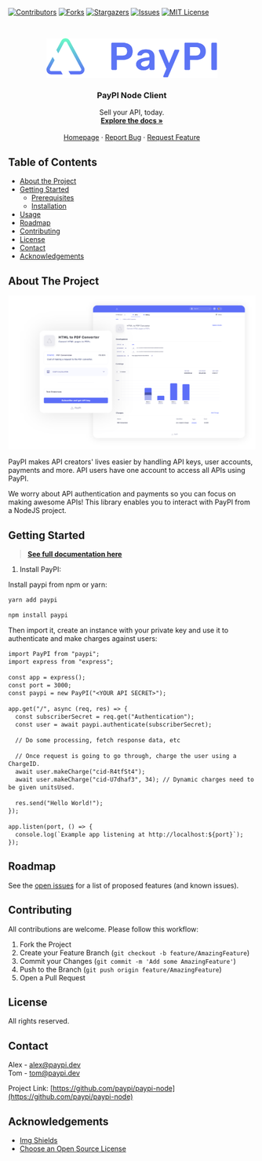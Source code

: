 [![Contributors][contributors-shield]][contributors-url]
[![Forks][forks-shield]][forks-url]
[![Stargazers][stars-shield]][stars-url]
[![Issues][issues-shield]][issues-url]
[![MIT License][license-shield]][license-url]

<!-- PROJECT LOGO -->
<br />
<p align="center">
  <a href="https://github.com/paypi/paypi-node">
    <img src="images/logo.png" alt="Logo" height="80">
  </a>

  <h3 align="center">PayPI Node Client</h3>

  <p align="center">
    Sell your API, today.
    <br />
    <a href="https://partner.paypi.dev/"><strong>Explore the docs »</strong></a>
    <br />
    <br />
    <a href="https://paypi.dev/">Homepage</a>
    ·
    <a href="https://github.com/paypi/paypi-node/issues">Report Bug</a>
    ·
    <a href="https://github.com/paypi/paypi-node/issues">Request Feature</a>
  </p>
</p>

<!-- TABLE OF CONTENTS -->

## Table of Contents

- [About the Project](#about-the-project)
- [Getting Started](#getting-started)
  - [Prerequisites](#prerequisites)
  - [Installation](#installation)
- [Usage](#usage)
- [Roadmap](#roadmap)
- [Contributing](#contributing)
- [License](#license)
- [Contact](#contact)
- [Acknowledgements](#acknowledgements)

<!-- ABOUT THE PROJECT -->

## About The Project

[![PayPI Screenshot][product-screenshot]](https://paypi.dev)

PayPI makes API creators' lives easier by handling API keys, user accounts, payments and more.
API users have one account to access all APIs using PayPI.

We worry about API authentication and payments so you can focus on making awesome APIs! This library enables you to interact with PayPI from a NodeJS project.

<!-- GETTING STARTED -->

## Getting Started

> <a href="https://partner.paypi.dev/"><strong>See full documentation here</strong></a>

1. Install PayPI:

Install paypi from npm or yarn:

```sh
yarn add paypi
```

```sh
npm install paypi
```

Then import it, create an instance with your private key and use it to authenticate and make charges against users:

```node
import PayPI from "paypi";
import express from "express";

const app = express();
const port = 3000;
const paypi = new PayPI("<YOUR API SECRET>");

app.get("/", async (req, res) => {
  const subscriberSecret = req.get("Authentication");
  const user = await paypi.authenticate(subscriberSecret);

  // Do some processing, fetch response data, etc

  // Once request is going to go through, charge the user using a ChargeID.
  await user.makeCharge("cid-R4tfSt4");
  await user.makeCharge("cid-U7dhaf3", 34); // Dynamic charges need to be given unitsUsed.

  res.send("Hello World!");
});

app.listen(port, () => {
  console.log(`Example app listening at http://localhost:${port}`);
});
```

<!-- ROADMAP -->

## Roadmap

See the [open issues](https://github.com/paypi/paypi-node/issues) for a list of proposed features (and known issues).

<!-- CONTRIBUTING -->

## Contributing

All contributions are welcome. Please follow this workflow:

1. Fork the Project
2. Create your Feature Branch (`git checkout -b feature/AmazingFeature`)
3. Commit your Changes (`git commit -m 'Add some AmazingFeature'`)
4. Push to the Branch (`git push origin feature/AmazingFeature`)
5. Open a Pull Request

<!-- LICENSE -->

## License

All rights reserved.

<!-- CONTACT -->

## Contact

Alex - alex@paypi.dev  
Tom - tom@paypi.dev

Project Link: [https://github.com/paypi/paypi-node](https://github.com/paypi/paypi-node)

<!-- ACKNOWLEDGEMENTS -->

## Acknowledgements

- [Img Shields](https://shields.io)
- [Choose an Open Source License](https://choosealicense.com)

<!-- MARKDOWN LINKS & IMAGES -->
<!-- https://www.markdownguide.org/basic-syntax/#reference-style-links -->

[contributors-shield]: https://img.shields.io/github/contributors/Paypi/paypi-node.svg?style=flat-square
[contributors-url]: https://github.com/paypi/paypi-node/graphs/contributors
[forks-shield]: https://img.shields.io/github/forks/Paypi/paypi-node.svg?style=flat-square
[forks-url]: https://github.com/paypi/paypi-node/network/members
[stars-shield]: https://img.shields.io/github/stars/Paypi/paypi-node.svg?style=flat-square
[stars-url]: https://github.com/paypi/paypi-node/stargazers
[issues-shield]: https://img.shields.io/github/issues/Paypi/paypi-node.svg?style=flat-square
[issues-url]: https://github.com/paypi/paypi-node/issues
[license-shield]: https://img.shields.io/github/license/Paypi/paypi-node.svg?style=flat-square
[license-url]: https://github.com/paypi/paypi-node/blob/master/LICENSE
[product-screenshot]: images/product.png

